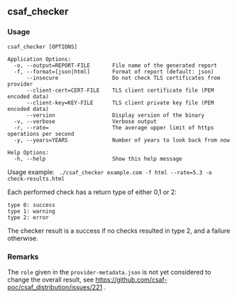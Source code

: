 ## csaf_checker

### Usage

```
csaf_checker [OPTIONS]

Application Options:
  -o, --output=REPORT-FILE       File name of the generated report
  -f, --format=[json|html]       Format of report (default: json)
      --insecure                 Do not check TLS certificates from provider
      --client-cert=CERT-FILE    TLS client certificate file (PEM encoded data)
      --client-key=KEY-FILE      TLS client private key file (PEM encoded data)
      --version                  Display version of the binary
  -v, --verbose                  Verbose output
  -r, --rate=                    The average upper limit of https operations per second
  -y, --years=YEARS              Number of years to look back from now

Help Options:
  -h, --help                     Show this help message
```

Usage example:
` ./csaf_checker example.com -f html --rate=5.3 -o check-results.html`

Each performed check has a return type of either 0,1 or 2:
```
type 0: success
type 1: warning
type 2: error
```

The checker result is a success if no checks resulted in type 2, and a failure otherwise. 


### Remarks

The `role` given in the `provider-metadata.json` is not
yet considered to change the overall result,
see https://github.com/csaf-poc/csaf_distribution/issues/221 .
